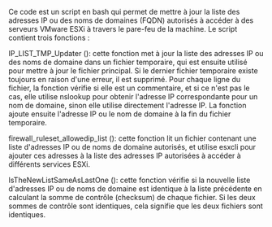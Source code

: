 Ce code est un script en bash qui permet de mettre à jour la liste des adresses IP ou des noms de domaines (FQDN) autorisés à accéder à des serveurs VMware ESXi à travers le pare-feu de la machine. Le script contient trois fonctions :

IP_LIST_TMP_Updater (): cette fonction met à jour la liste des adresses IP ou des noms de domaine dans un fichier temporaire, qui est ensuite utilisé pour mettre à jour le fichier principal. Si le dernier fichier temporaire existe toujours en raison d'une erreur, il est supprimé. Pour chaque ligne du fichier, la fonction vérifie si elle est un commentaire, et si ce n'est pas le cas, elle utilise nslookup pour obtenir l'adresse IP correspondante pour un nom de domaine, sinon elle utilise directement l'adresse IP. La fonction ajoute ensuite l'adresse IP ou le nom de domaine à la fin du fichier temporaire.

firewall_ruleset_allowedip_list (): cette fonction lit un fichier contenant une liste d'adresses IP ou de noms de domaine autorisés, et utilise esxcli pour ajouter ces adresses à la liste des adresses IP autorisées à accéder à différents services ESXi.

IsTheNewListSameAsLastOne (): cette fonction vérifie si la nouvelle liste d'adresses IP ou de noms de domaine est identique à la liste précédente en calculant la somme de contrôle (checksum) de chaque fichier. Si les deux sommes de contrôle sont identiques, cela signifie que les deux fichiers sont identiques.

